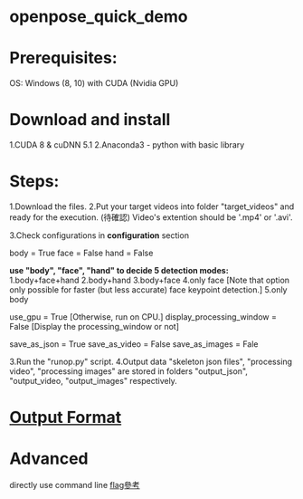 # openpose_quick_demo

# Prerequisites:
OS: Windows (8, 10) with CUDA (Nvidia GPU)

# Download and install
1.CUDA 8 & cuDNN 5.1
2.Anaconda3 - python with basic library

# Steps:
1.Download the files.
2.Put your target videos into folder "target_videos" and ready for the execution.
(待確認) Video's extention should be '.mp4' or '.avi'.

3.Check configurations in **configuration** section

body = True
face = False
hand = False

**use "body", "face", "hand" to decide 5 detection modes:**
1.body+face+hand
2.body+hand
3.body+face
4.only face [Note that option only possible for faster (but less accurate) face keypoint detection.]
5.only body

use_gpu = True [Otherwise, run on CPU.]
display_processing_window = False [Display the processing_window or not]

save_as_json = True
save_as_video = False
save_as_images = Fale

3.Run the "runop.py" script.
4.Output data "skeleton json files", "processing video", "processing images" are stored in folders "output_json", "output_video, "output_images" respectively.

# [Output Format](https://github.com/CMU-Perceptual-Computing-Lab/openpose/blob/master/doc/output.md)

# Advanced 
directly use command line
[flag參考](https://github.com/CMU-Perceptual-Computing-Lab/openpose/blob/master/doc/demo_overview.md)

